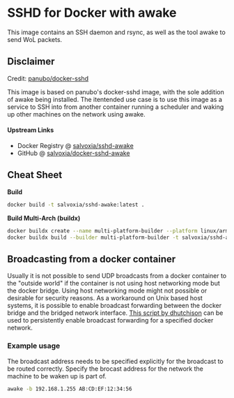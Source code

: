 # SSHD for Docker with awake

This image contains an SSH daemon and rsync, as well as the tool awake to send WoL packets.


## Disclaimer
Credit: [panubo/docker-sshd](https://github.com/panubo/docker-sshd)

This image is based on panubo's docker-sshd image, with the sole addition of awake being installed.
The itentended use case is to use this image as a service to SSH into from another container running a scheduler and waking up other machines on the network using awake.

#### Upstream Links

* Docker Registry @ [salvoxia/sshd-awake](https://hub.docker.com/r/salvoxia/sshd-awake)
* GitHub @ [salvoxia/docker-sshd-awake](https://github.com/salvoxia/docker-sshd-awake)

## Cheat Sheet
__Build__ 
```bash
docker build -t salvoxia/sshd-awake:latest .
```
__Build Multi-Arch (buildx)__ 
 ```bash
 docker buildx create --name multi-platform-builder --platform linux/arm/v7,linux/arm64/v8,linux/amd64
 docker buildx build --builder multi-platform-builder -t salvoxia/sshd-awake:latest .
```

## Broadcasting from a docker container
Usually it is not possible to send UDP broadcasts from a docker container to the "outside world" if the container is not using host networking mode but the docker bridge. Using host networking mode might not possible or desirable for security reasons.
As a workaround on Unix based host systems, it is possible to enable broadcast forwarding between the docker bridge and the bridged network interface. [This script by dhutchison](https://github.com/dhutchison/container-images/blob/master/homebridge/configure_docker_networks_for_wol.sh) can be used to persistently enable broadcast forwarding for a specified docker network.

### Example usage
The broadcast address needs to be specified explicitly for the broadcast to be routed correctly. Specify the brocast address for the network the machine to be waken up is part of.
```bash
awake -b 192.168.1.255 AB:CD:EF:12:34:56
```